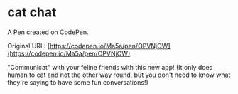 # cat chat

A Pen created on CodePen.

Original URL: [https://codepen.io/Ma5a/pen/OPVNjOW](https://codepen.io/Ma5a/pen/OPVNjOW).

"Communicat" with your feline friends with this new app! (It only does human to cat and not the other way round, but you don't need to know what they're saying to have some fun conversations!)